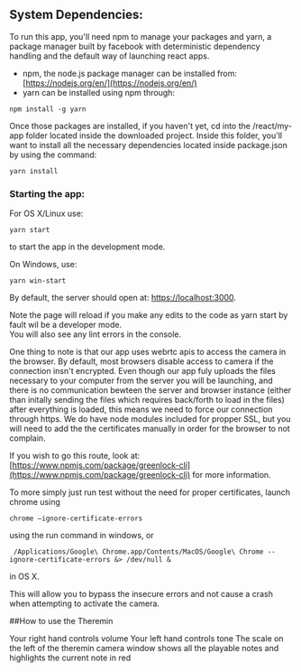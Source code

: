 ## System Dependencies:
To run this app, you'll need npm to manage your packages and yarn, a package manager built by facebook with deterministic dependency handling and the default way of launching react apps.
- npm, the node.js package manager can be installed from: [https://nodejs.org/en/](https://nodejs.org/en/)
- yarn can be installed using npm through:
```code
npm install -g yarn
```

Once those packages are installed, if you haven't yet, cd into the /react/my-app folder located inside the downloaded project. Inside this folder, you'll want to install all the necessary dependencies located inside package.json by using the command: 

```code
yarn install
```

### Starting the app:
For OS X/Linux use:
```code
yarn start
```
to start the app in the development mode.<br />

On Windows, use:
```code
yarn win-start
```

By default, the server should open at: [https://localhost:3000](https://localhost:3000).

Note the page will reload if you make any edits to the code as yarn start by fault wil be a developer mode.<br />
You will also see any lint errors in the console.

One thing to note is that our app uses webrtc apis to access the camera in the browser. By default, most browsers disable access to camera if the connection insn't encrypted. Even though our app fuly uploads the files necessary to your computer from the server you will be launching, and there is no communication bewteen the server and browser instance (either than initally sending the files which requires back/forth to load in the files) after everything is loaded, this means we need to force our connection through https. We do have node modules included for propper SSL, but you will need to add the the certificates manually in order for the browser to not complain. 

If you wish to go this route, look at: [https://www.npmjs.com/package/greenlock-cli](https://www.npmjs.com/package/greenlock-cli) for more information.

To more simply just run test without the need for proper certificates, launch chrome using 

```code
chrome –ignore-certificate-errors
```
using the run command in windows, or
```code
 /Applications/Google\ Chrome.app/Contents/MacOS/Google\ Chrome --ignore-certificate-errors &> /dev/null &
 ```
 in OS X.

 This will allow you to bypass the insecure errors and not cause a crash when attempting to activate the camera.
 
 ##How to use the Theremin
 
 Your right hand controls volume
 Your left hand controls tone
 The scale on the left of the theremin camera window shows all the playable notes and highlights the current note in red
